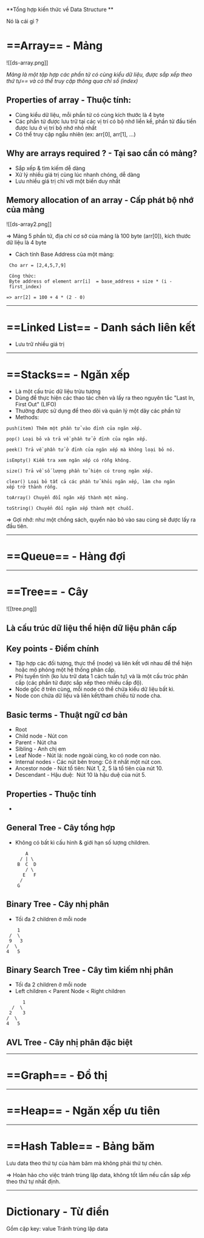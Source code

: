 **Tổng hợp kiến thức về Data Structure **

Nó là cái gì ?



# ==Array== - Mảng

![[ds-array.png]]

*Mảng là một tập hợp các phần tử có cùng kiểu dữ liệu, được sắp xếp theo thứ tự== và có thể truy cập thông qua chỉ số (index)*

## Properties of array - Thuộc tính: 

- Cùng kiểu dữ liệu, mỗi phần tử có cùng kích thước là 4 byte
- Các phần tử được lưu trữ tại các vị trí có bộ nhớ liền kề, phần tử đầu tiền được lưu ở vị trí bộ nhớ nhỏ nhất
- Có thể truy cập ngẫu nhiên (ex: arr[0], arr[1], ...)

## Why are arrays required ?  - Tại sao cần có mảng?

- Sắp xếp & tìm kiếm dễ dàng
- Xử lý nhiều giá trị cùng lúc nhanh chóng, dễ dàng
- Lưu nhiều giá trị chỉ với một biến duy nhất

## Memory allocation of an array - Cấp phát bộ nhớ của mảng

![[ds-array2.png]]

=> Mảng 5 phần tử, địa chỉ cơ sở của mảng là 100 byte (arr[0]), kích thước dữ liệu là 4 byte 

- Cách tính Base Address của một mảng:

```
 Cho arr = [2,4,5,7,9]

 Công thức:
 Byte address of element arr[i]  = base_address + size * (i - first_index)  

=> arr[2] = 100 + 4 * (2 - 0)

```

---

 
# ==Linked List== - Danh sách liên kết

- Lưu trữ nhiều giá trị 

---

# ==Stacks== - Ngăn xếp

- Là một cấu trúc dữ liệu trừu tượng
- Dùng để thực hiện các thao tác chèn và lấy ra theo nguyên tắc "Last In, First Out" (LIFO)
- Thường được sử dụng để theo dõi và quản lý một dãy các phần tử
- Methods:

```text
push(item) Thêm một phần tử vào đỉnh của ngăn xếp.

pop() Loại bỏ và trả về phần tử ở đỉnh của ngăn xếp.  

peek() Trả về phần tử ở đỉnh của ngăn xếp mà không loại bỏ nó.

isEmpty() Kiểm tra xem ngăn xếp có rỗng không.  

size() Trả về số lượng phần tử hiện có trong ngăn xếp.

clear() Loại bỏ tất cả các phần tử khỏi ngăn xếp, làm cho ngăn  
xếp trở thành rỗng.

toArray() Chuyển đổi ngăn xếp thành một mảng.

toString() Chuyển đổi ngăn xếp thành một chuỗi.
```


=> Gợi nhớ: như một chồng sách, quyển nào bỏ vào sau cùng sẽ được lấy ra đầu tiên.

---

# ==Queue== - Hàng đợi


---

# ==Tree== - Cây

![[tree.png]]

## Là cấu trúc dữ liệu thể hiện dữ liệu phân cấp

## Key points - Điểm chính


- Tập hợp các đối tượng, thực thể (node) và liên kết với nhau để thể hiện hoặc mô phỏng một hệ thống phân cấp.
- Phi tuyến tính (ko lưu trữ data 1 cách tuần tự) và là một cấu trúc phân cấp (các phần tử được sắp xếp theo nhiều cấp độ).
- Node gốc ở trên cùng, mỗi node có thể chứa kiểu dữ liệu bất kì.
- Node con chứa dữ liệu và liên kết/tham chiếu từ node cha.

## Basic terms - Thuật ngữ cơ bản

- Root
- Child node - Nút con
- Parent - Nút cha
- Sibling - Anh chị em
- Leaf Node - Nút lá: node ngoài cùng, ko có node con nào.
- Internal nodes - Các nút bên trong: Có ít nhất một nút con.
- Ancestor node - Nút tổ tiên: Nút 1, 2, 5 là tổ tiên của nút 10.
- Descendant - Hậu duệ:  Nút 10 là hậu duệ của nút 5.

## Properties - Thuộc tính

- 




## General Tree - Cây tổng hợp

- Không có bất kì cấu hình & giới hạn số lượng children.

```
       A
     / | \
    B  C  D
       / \
      E   F
     /
    G
```

## Binary Tree - Cây nhị phân

- Tối đa 2 children ở mỗi node

```
	1
 /  \
 9   3
/  \
4   5

```


## Binary Search Tree - Cây tìm kiếm nhị phân 

- Tối đa 2 children ở mỗi node
- Left children < Parent Node < Right children

```
	  1
  /  \
 2    3
/  \    
4   5

```


## AVL Tree - Cây nhị phân đặc biệt








--- 

# ==Graph== - Đồ thị

---

# ==Heap== - Ngăn xếp ưu tiên

---

# ==Hash Table== - Bảng băm

Lưu data theo thứ tự của hàm băm mà không phải thứ tự chèn.

=> Hoàn hảo cho việc tránh trùng lặp data, không tốt lắm nếu cần sắp xếp theo thứ  tự nhất định.


---

# Dictionary - Từ điển

Gồm cặp key: value
Tránh trùng lặp data